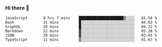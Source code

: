 ### Hi there 👋

<!-- - 🔭 I’m currently working on ...
- 🌱 I’m currently learning ...
- 👯 I’m looking to collaborate on ...
- 🤔 I’m looking for help with ...
- 💬 Ask me about ...
- 📫 How to reach me: ...
- 😄 Pronouns: ...
- ⚡ Fun fact: ... -->



<!--START_SECTION:waka-->

```text
JavaScript       9 hrs 7 mins    ████████████████████▒░░░░   81.54 %
Bash             31 mins         █░░░░░░░░░░░░░░░░░░░░░░░░   04.63 %
GraphQL          28 mins         █░░░░░░░░░░░░░░░░░░░░░░░░   04.22 %
Markdown         22 mins         ▓░░░░░░░░░░░░░░░░░░░░░░░░   03.28 %
JSON             20 mins         ▓░░░░░░░░░░░░░░░░░░░░░░░░   03.01 %
TypeScript       11 mins         ▒░░░░░░░░░░░░░░░░░░░░░░░░   01.67 %
```

<!--END_SECTION:waka-->
